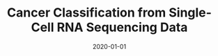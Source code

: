 ---
# Documentation: https://sourcethemes.com/academic/docs/managing-content/

title: "Cancer Classification from Single-Cell RNA Sequencing Data"
summary: "Experimented the effectiveness of 1D Convolutional Neural Networks & 2D Dilated Convolutional Neural Networks on classifying diseases from the TCGA pan-cancer dataset. Our proposed methodology produced 95.6% accuracy over the TCGA RNASeq dataset."
authors: ["Suhail Najeeb","Shahruk Hossain"]
tags: ["tcga", "rnaseq", "dilated-cnn","deep-learning","genomics"]
categories: ["computer-vision"]
date: 2020-01-01

# Optional external URL for project (replaces project detail page).
external_link: "https://github.com/suhailnajeeb/tcga-cancer-predict"

# Featured image
# To use, add an image named `featured.jpg/png` to your page's folder.
# Focal points: Smart, Center, TopLeft, Top, TopRight, Left, Right, BottomLeft, Bottom, BottomRight.
image:
  caption: ""
  focal_point: ""
  preview_only: false

# Custom links (optional).
#   Uncomment and edit lines below to show custom links.
# links:
# - name: Follow
#   url: https://twitter.com/najeeb_suhail
#   icon_pack: fab
#   icon: twitter

url_code: "https://github.com/suhailnajeeb/tcga-cancer-predict"
url_pdf: ""
url_slides: ""
url_video: ""

# Slides (optional).
#   Associate this project with Markdown slides.
#   Simply enter your slide deck's filename without extension.
#   E.g. `slides = "example-slides"` references `content/slides/example-slides.md`.
#   Otherwise, set `slides = ""`.
slides: ""
---